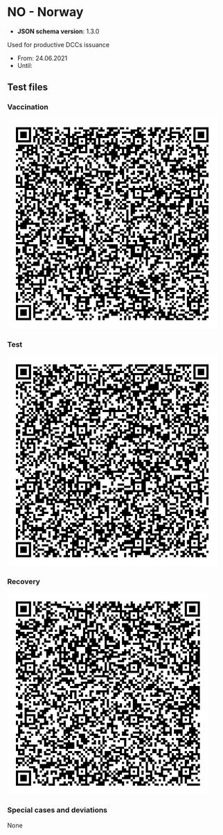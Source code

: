 # NO - Norway

* **JSON schema version**: 1.3.0

Used for productive DCCs issuance
* From: 24.06.2021
* Until:

## Test files

### Vaccination

![VAC](VAC.png)

### Test

![TEST](TEST.png)

### Recovery

![REC](REC.png)

### Special cases and deviations
None
